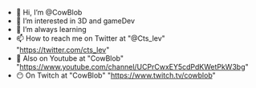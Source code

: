 - 👋 Hi, I’m @CowBlob
- 👀 I’m interested in 3D and gameDev
- 🌱 I’m always learning 
- 📫 How to reach me on Twitter at "@Cts_lev" "https://twitter.com/cts_lev"
- 🫥 Also on Youtube at "CowBlob" "https://www.youtube.com/channel/UCPrCwxEY5cdPdKWetPkW3bg"
- 😶 On Twitch at "CowBlob" "https://www.twitch.tv/cowblob"
